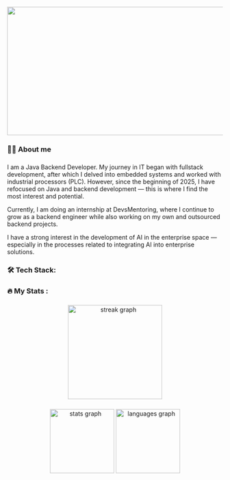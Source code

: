 <br clear="both">

<div align="center">
  <img height="300" width="600" src="https://user-images.githubusercontent.com/74038190/225813708-98b745f2-7d22-48cf-9150-083f1b00d6c9.gif"  />
</div>

###

<h3 align="left">👩‍💻 About me </h3>

###

I am a Java Backend Developer. My journey in IT began with fullstack development, after which I delved into embedded systems and worked with industrial processors (PLC). However, since the beginning of 2025, I have refocused on Java and backend development — this is where I find the most interest and potential.

Currently, I am doing an internship at DevsMentoring, where I continue to grow as a backend engineer while also working on my own and outsourced backend projects.

I have a strong interest in the development of AI in the enterprise space — especially in the processes related to integrating AI into enterprise solutions.



###

<h3 align="left">🛠 Tech Stack:</h3>


###

<h3 align="left">🔥 My Stats :</h3>

###

<div align="center">
  <img src="https://streak-stats.demolab.com?user=desser2002&locale=en&mode=daily&theme=dark&hide_border=false&border_radius=5&order=3" height="220" alt="streak graph"  />
</div>

###

<div align="center">
  <img src="https://github-readme-stats.vercel.app/api?username=desser2002&hide_title=false&hide_rank=true&show_icons=true&include_all_commits=true&count_private=true&disable_animations=false&theme=dracula&locale=en&hide_border=false&order=1" height="150" alt="stats graph"  />
  <img src="https://github-readme-stats.vercel.app/api/top-langs?username=desser2002&locale=en&hide_title=false&layout=compact&card_width=320&langs_count=5&theme=dracula&hide_border=false&order=2" height="150" alt="languages graph"  />
</div>

###
